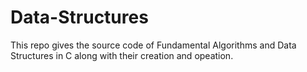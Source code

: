 # Data-Structures
This repo gives the source code of Fundamental Algorithms and Data Structures in C along with their creation and opeation.
